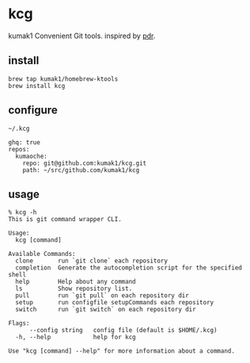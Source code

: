 # kcg

kumak1 Convenient Git tools.
inspired by [pdr](https://github.com/pyama86/pdr).

## install

```shell
brew tap kumak1/homebrew-ktools 
brew install kcg
```

## configure

`~/.kcg`

```shell
ghq: true
repos:
  kumaoche:
    repo: git@github.com:kumak1/kcg.git
    path: ~/src/github.com/kumak1/kcg
```

## usage

```shell
% kcg -h                        
This is git command wrapper CLI.

Usage:
  kcg [command]

Available Commands:
  clone       run `git clone` each repository
  completion  Generate the autocompletion script for the specified shell
  help        Help about any command
  ls          Show repository list.
  pull        run `git pull` on each repository dir
  setup       run configfile setupCommands each repository
  switch      run `git switch` on each repository dir

Flags:
      --config string   config file (default is $HOME/.kcg)
  -h, --help            help for kcg

Use "kcg [command] --help" for more information about a command.
```
